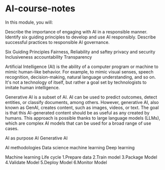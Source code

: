 # AI-course-notes

In this module, you will:

Describe the importance of engaging with AI in a responsible manner.
Identify six guiding principles to develop and use AI responsibly.
Describe successful practices to responsible AI governance.


Six Guiding Principles 
Fairness,
Reliability and saftey
privacy and security
Inclusiveness
accountability
Transparency

Artificial Intelligence (AI) is the ability of a computer program or machine to mimic human-like behavior. 
For example, to mimic visual senses, speech recognition, decision-making, natural language understanding, and so on. 
It's not a technology of itself, but rather a goal set by technologists to imitate human intelligence.


Generative AI is a subset of AI. AI can be used to predict outcomes, detect entities, or classify documents, among others. 
However, generative AI, also known as GenAI, creates content, such as images, videos, or text. 
The goal is that this AI-generated content should be as useful as any created by humans. 
This approach is possible thanks to large language models (LLMs), which are complex AI models that can be used for a broad range of use cases.


AI as purpose
AI 
Generative AI

AI methodologies
Data science
machine learning
Deep learning


Machine learning Life cycle 
1.Prepare data
2.Train model
3.Package Model
4.Validate Model
5.Deploy Model
6.Monitor Model

